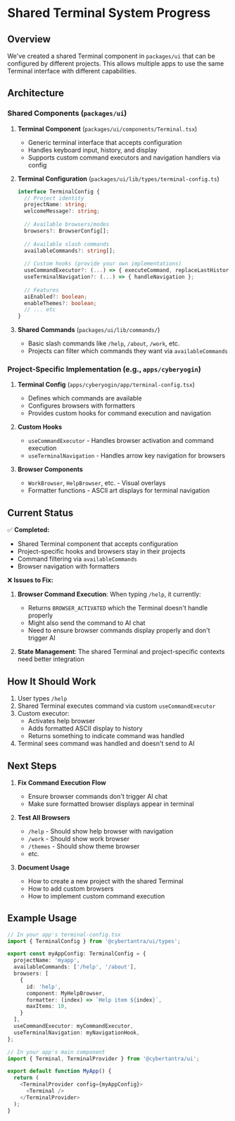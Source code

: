 # Shared Terminal System Progress

## Overview

We've created a shared Terminal component in `packages/ui` that can be configured by different projects. This allows multiple apps to use the same Terminal interface with different capabilities.

## Architecture

### Shared Components (`packages/ui`)

1. **Terminal Component** (`packages/ui/components/Terminal.tsx`)
   - Generic terminal interface that accepts configuration
   - Handles keyboard input, history, and display
   - Supports custom command executors and navigation handlers via config

2. **Terminal Configuration** (`packages/ui/lib/types/terminal-config.ts`)
   ```typescript
   interface TerminalConfig {
     // Project identity
     projectName: string;
     welcomeMessage?: string;
     
     // Available browsers/modes
     browsers?: BrowserConfig[];
     
     // Available slash commands
     availableCommands?: string[];
     
     // Custom hooks (provide your own implementations)
     useCommandExecutor?: (...) => { executeCommand, replaceLastHistory };
     useTerminalNavigation?: (...) => { handleNavigation };
     
     // Features
     aiEnabled?: boolean;
     enableThemes?: boolean;
     // ... etc
   }
   ```

3. **Shared Commands** (`packages/ui/lib/commands/`)
   - Basic slash commands like `/help`, `/about`, `/work`, etc.
   - Projects can filter which commands they want via `availableCommands`

### Project-Specific Implementation (e.g., `apps/cyberyogin`)

1. **Terminal Config** (`apps/cyberyogin/app/terminal-config.tsx`)
   - Defines which commands are available
   - Configures browsers with formatters
   - Provides custom hooks for command execution and navigation

2. **Custom Hooks**
   - `useCommandExecutor` - Handles browser activation and command execution
   - `useTerminalNavigation` - Handles arrow key navigation for browsers

3. **Browser Components**
   - `WorkBrowser`, `HelpBrowser`, etc. - Visual overlays
   - Formatter functions - ASCII art displays for terminal navigation

## Current Status

✅ **Completed:**
- Shared Terminal component that accepts configuration
- Project-specific hooks and browsers stay in their projects
- Command filtering via `availableCommands`
- Browser navigation with formatters

❌ **Issues to Fix:**
1. **Browser Command Execution**: When typing `/help`, it currently:
   - Returns `BROWSER_ACTIVATED` which the Terminal doesn't handle properly
   - Might also send the command to AI chat
   - Need to ensure browser commands display properly and don't trigger AI

2. **State Management**: The shared Terminal and project-specific contexts need better integration

## How It Should Work

1. User types `/help`
2. Shared Terminal executes command via custom `useCommandExecutor`
3. Custom executor:
   - Activates help browser
   - Adds formatted ASCII display to history
   - Returns something to indicate command was handled
4. Terminal sees command was handled and doesn't send to AI

## Next Steps

1. **Fix Command Execution Flow**
   - Ensure browser commands don't trigger AI chat
   - Make sure formatted browser displays appear in terminal

2. **Test All Browsers**
   - `/help` - Should show help browser with navigation
   - `/work` - Should show work browser
   - `/themes` - Should show theme browser
   - etc.

3. **Document Usage**
   - How to create a new project with the shared Terminal
   - How to add custom browsers
   - How to implement custom command execution

## Example Usage

```typescript
// In your app's terminal-config.tsx
import { TerminalConfig } from '@cybertantra/ui/types';

export const myAppConfig: TerminalConfig = {
  projectName: 'myapp',
  availableCommands: ['/help', '/about'],
  browsers: [
    {
      id: 'help',
      component: MyHelpBrowser,
      formatter: (index) => `Help item ${index}`,
      maxItems: 10,
    }
  ],
  useCommandExecutor: myCommandExecutor,
  useTerminalNavigation: myNavigationHook,
};

// In your app's main component
import { Terminal, TerminalProvider } from '@cybertantra/ui';

export default function MyApp() {
  return (
    <TerminalProvider config={myAppConfig}>
      <Terminal />
    </TerminalProvider>
  );
}
```